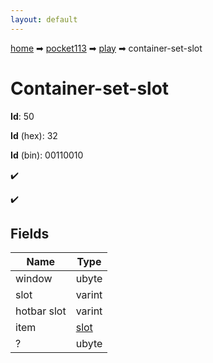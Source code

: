 ```yaml
---
layout: default
---
```


[home](/) ➡ [pocket113](/protocol/pocket113) ➡ [play](/protocol/pocket113/play) ➡ container-set-slot

# Container-set-slot

**Id**: 50

**Id** (hex): 32

**Id** (bin): 00110010

✔️

✔️

## Fields

Name | Type
---|---
window | ubyte
slot | varint
hotbar slot | varint
item | [slot](/protocol/pocket113/types/slot)
? | ubyte


